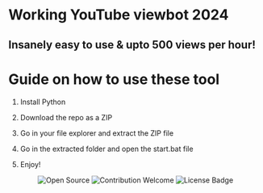 # Working YouTube viewbot 2024 
  
## Insanely easy to use & upto 500 views per hour! 
  
# Guide on how to use these tool

1. Install Python  
   
2. Download the repo as a ZIP  
 
3. Go in your file explorer and extract the ZIP file
 
4. Go in the extracted folder and open the start.bat file 
 
5. Enjoy!

<p align="center">
  <img src="https://badges.frapsoft.com/os/v1/open-source.svg?v=103" alt="Open Source">
  <img src="https://img.shields.io/badge/contributions-welcome-brightgreen.svg?style=flat" alt="Contribution Welcome"> 
  <img src="https://img.shields.io/badge/License-GPLv3-blue.svg" alt="License Badge">  
</p> 